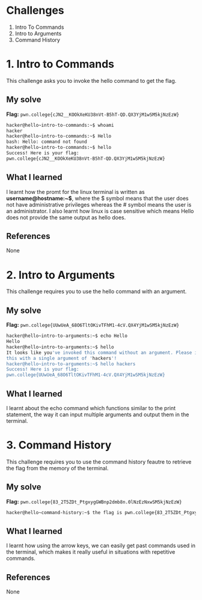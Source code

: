 # Challenges
1. Intro To Commands
2. Intro to Arguments
3. Command History
   
# 1. Intro to Commands
This challenge asks you to invoke the hello command to get the flag.

## My solve
**Flag:** `pwn.college{cJN2__KOOkXeKU38nVt-B5hT-QD.QX3YjM1wSM5kjNzEzW}`
```bash
hacker@hello~intro-to-commands:~$ whoami
hacker
hacker@hello~intro-to-commands:~$ Hello
bash: Hello: command not found
hacker@hello~intro-to-commands:~$ hello
Success! Here is your flag:
pwn.college{cJN2__KOOkXeKU38nVt-B5hT-QD.QX3YjM1wSM5kjNzEzW}
```

## What I learned 
I learnt how the promt for the linux terminal is written as **username@hostname:~$**, where the $ symbol means that the user does not have administrative privileges whereas the # symbol means the user is an administrator. I also learnt how linux is case sensitive which means Hello does not provide the same output as hello does.

## References 
None

# 2. Intro to Arguments
This challenge requires you to use the hello command with an argument.
## My solve
**Flag:** `pwn.college{UUwUeA_68O6TltOKivTFhM1-4cV.QX4YjM1wSM5kjNzEzW}`
``` bash 
hacker@hello~intro-to-arguments:~$ echo Hello
Hello
hacker@hello~intro-to-arguments:~$ hello
It looks like you've invoked this command without an argument. Please invoke 
this with a single argument of 'hackers'!
hacker@hello~intro-to-arguments:~$ hello hackers
Success! Here is your flag:
pwn.college{UUwUeA_68O6TltOKivTFhM1-4cV.QX4YjM1wSM5kjNzEzW}
```

## What I learned 
I learnt about the echo command which functions similar to the print statement, the way it can input multiple arguments and output them in the terminal.

# 3.  Command History
This challenge requires you to use the command history feautre to retrieve the flag from the memory of the terminal.

## My solve
**Flag:** `pwn.college{83_2T5ZDt_PtgxygGWBnp2dmb8n.0lNzEzNxwSM5kjNzEzW}`
``` bash
hacker@hello~command-history:~$ the flag is pwn.college{83_2T5ZDt_PtgxygGWBnp2dmb8n.0lNzEzNxwSM5kjNzEzW}
```

## What I learned
I learnt how using the arrow keys, we can easily get past commands used in the terminal, which makes it really useful in situations with repetitive commands.

## References 
None

